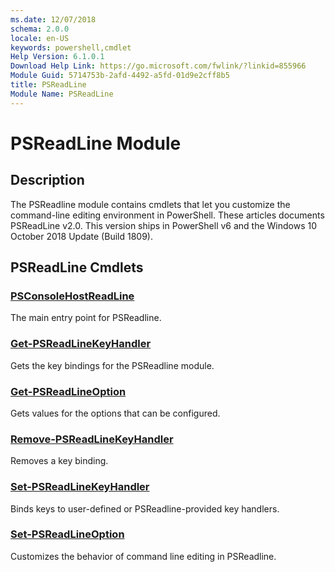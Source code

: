 ```yaml
---
ms.date: 12/07/2018
schema: 2.0.0
locale: en-US
keywords: powershell,cmdlet
Help Version: 6.1.0.1
Download Help Link: https://go.microsoft.com/fwlink/?linkid=855966
Module Guid: 5714753b-2afd-4492-a5fd-01d9e2cff8b5
title: PSReadLine
Module Name: PSReadLine
---
```


# PSReadLine Module

## Description

The PSReadline module contains cmdlets that let you customize the command-line editing environment
in PowerShell. These articles documents PSReadLine v2.0. This version ships in PowerShell v6 and
the Windows 10 October 2018 Update (Build 1809).

## PSReadLine Cmdlets

### [PSConsoleHostReadLine](PSConsoleHostReadLine.md)
The main entry point for PSReadline.

### [Get-PSReadLineKeyHandler](Get-PSReadLineKeyHandler.md)
Gets the key bindings for the PSReadline module.

### [Get-PSReadLineOption](Get-PSReadLineOption.md)
Gets values for the options that can be configured.

### [Remove-PSReadLineKeyHandler](Remove-PSReadlineKeyHandler.md)
Removes a key binding.

### [Set-PSReadLineKeyHandler](Set-PSReadLineKeyHandler.md)
Binds keys to user-defined or PSReadline-provided key handlers.

### [Set-PSReadLineOption](Set-PSReadLineOption.md)
Customizes the behavior of command line editing in PSReadline.